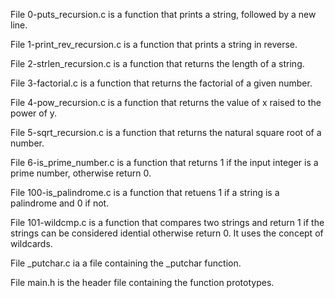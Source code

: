 File 0-puts_recursion.c is a function that prints a string, followed by a new line.

File 1-print_rev_recursion.c is a function that prints a string in reverse.

File 2-strlen_recursion.c is a function that returns the length of a string.

File 3-factorial.c is a function that returns the factorial of a given number.

File 4-pow_recursion.c is a function that returns the value of x raised to the power of y.

File 5-sqrt_recursion.c is a function that returns the natural square root of a number.

File 6-is_prime_number.c is a function that returns 1 if the input integer is a prime number, otherwise return 0.

File 100-is_palindrome.c is a function that retuens 1 if a string is a palindrome and 0 if not.

File 101-wildcmp.c is a function that compares two strings and return 1 if the strings can be considered idential otherwise return 0. It uses the concept of wildcards.

File _putchar.c ia a file containing the _putchar function.

File main.h is the header file containing the function prototypes.


